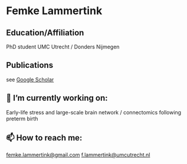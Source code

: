# Femke Lammertink

## Education/Affiliation
PhD student UMC Utrecht / Donders Nijmegen

## Publications
see [Google Scholar](https://scholar.google.com/citations?user=o8jUGl8AAAAJ&hl=en&authuser=1)

## 🔭 I’m currently working on:
Early-life stress and large-scale brain network / connectomics following preterm birth

## 📫 How to reach me:
femke.lammertink@gmail.com
f.lammertink@umcutrecht.nl
